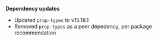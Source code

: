 **Dependency updates**

- Updated `prop-types` to v15.18.1
- Removed `prop-types` as a peer depedency, per package recommendation

